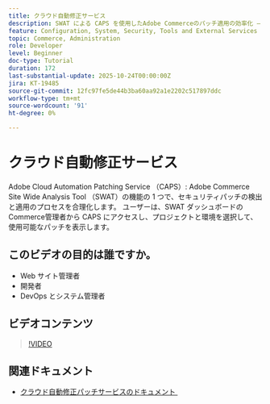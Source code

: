 ```yaml
---
title: クラウド自動修正サービス
description: SWAT による CAPS を使用したAdobe Commerceのパッチ適用の効率化 – 安全で手間のかからないサイトメンテナンスのための自動更新
feature: Configuration, System, Security, Tools and External Services
topic: Commerce, Administration
role: Developer
level: Beginner
doc-type: Tutorial
duration: 172
last-substantial-update: 2025-10-24T00:00:00Z
jira: KT-19485
source-git-commit: 12fc97fe5de44b3ba60aa92a1e2202c517897ddc
workflow-type: tm+mt
source-wordcount: '91'
ht-degree: 0%

---
```



# クラウド自動修正サービス

Adobe Cloud Automation Patching Service （CAPS）: Adobe Commerce Site Wide Analysis Tool （SWAT）の機能の 1 つで、セキュリティパッチの検出と適用のプロセスを合理化します。 ユーザーは、SWAT ダッシュボードのCommerce管理者から CAPS にアクセスし、プロジェクトと環境を選択して、使用可能なパッチを表示します。

## このビデオの目的は誰ですか。

* Web サイト管理者
* 開発者
* DevOps とシステム管理者

## ビデオコンテンツ

>[!VIDEO](https://video.tv.adobe.com/v/3476248/?captions=jpn&learn=on&enablevpops)

## 関連ドキュメント

* [&#x200B; クラウド自動修正パッチサービスのドキュメント &#x200B;](https://experienceleague.adobe.com/ja/docs/commerce-operations/tools/caps-tool/intro)
